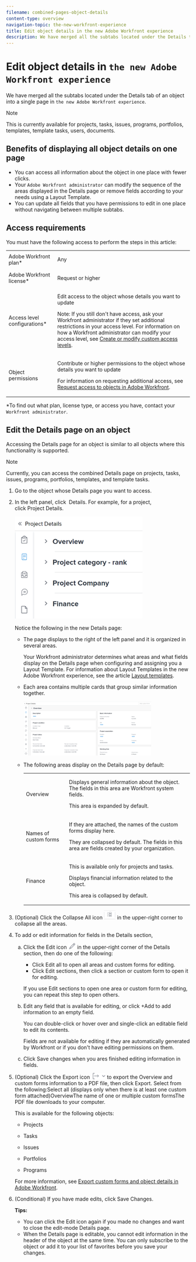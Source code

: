 ```yaml
---
filename: combined-pages-object-details
content-type: overview
navigation-topic: the-new-workfront-experience
title: Edit object details in the new Adobe Workfront experience
description: We have merged all the subtabs located under the Details tab of an object into a single page in the new Adobe Workfront experience.
---
```


# Edit object details in `the new Adobe Workfront experience`

We have merged all the subtabs located under the Details tab of an object into a single page in `the new Adobe Workfront experience`.

>[!NOTE]
>
>This is currently available for projects, tasks, issues, programs, portfolios, templates, template tasks, users, documents.

## Benefits of displaying all object details on one page

* You can access all information about the object in one place with fewer clicks.
* Your `Adobe Workfront administrator` can modify the sequence of the areas displayed in the Details page or remove fields according to your needs using a Layout Template.
* You can update all fields that you have permissions to edit in one place without navigating between multiple subtabs.

## Access requirements

You must have the following access to perform the steps in this article:

<table cellspacing="0"> 
 <col> 
 <col> 
 <tbody> 
  <tr> 
   <td role="rowheader"><span>Adobe Workfront</span> plan*</td> 
   <td> <p>Any</p> </td> 
  </tr> 
  <tr> 
   <td role="rowheader"><span>Adobe Workfront</span> license*</td> 
   <td> <p><span>Request</span> or higher</p> </td> 
  </tr> 
  <tr> 
   <td role="rowheader">Access level configurations*</td> 
   <td> <p>Edit access to the object whose details you want to update</p> <p>Note: If you still don't have access, ask your <span>Workfront administrator</span> if they set additional restrictions in your access level. For information on how a <span>Workfront administrator</span> can modify your access level, see <a href="../../administration-and-setup/add-users/configure-and-grant-access/create-modify-access-levels.md" class="MCXref xref">Create or modify custom access levels</a>.</p> </td> 
  </tr> 
  <tr> 
   <td role="rowheader">Object permissions</td> 
   <td> <p>Contribute or higher permissions to the object whose details you want to update</p> <p>For information on requesting additional access, see <a href="../../workfront-basics/grant-and-request-access-to-objects/request-access.md" class="MCXref xref">Request access to objects in Adobe Workfront</a>.</p> </td> 
  </tr> 
 </tbody> 
</table>

&#42;To find out what plan, license type, or access you have, contact your `Workfront administrator`.

## Edit the Details page on an object

Accessing the Details page for an object is similar to all objects where this functionality is supported.

>[!NOTE]
>
>Currently, you can access the combined Details page on projects, tasks, issues, programs, portfolios, templates, and template tasks.

<ol> 
 <li value="1">Go to the object whose <span class="bold">Details</span> page you want to access.</li> 
 <li value="2"> <p>In the left panel, click <span class="bold"><Object>&nbsp;Details</span>.&nbsp;For example, for a project, click&nbsp;<span class="bold">Project&nbsp;Details</span>. </p> <p> <img src="assets/one-page-project-details-page-350x279.png" style="width: 350;height: 279;"> </p> <p>Notice the following in the new Details page:</p> 
  <ul> 
   <li> <p>The page displays to the right of the left panel and it is organized in several areas. </p> <p>Your <span>Workfront administrator</span> determines what areas and what fields display on the Details page when configuring and assigning you a Layout Template. For information about Layout Templates in <span>the new Adobe Workfront experience</span>, see the article <a href="../../administration-and-setup/customize-workfront/use-layout-templates/use-layout-templates-customize-ui.md" class="MCXref xref">Layout templates</a>.</p> </li> 
   <li> <p>Each area contains multiple cards that group similar information together. </p> <p> <img src="assets/project-details-with-cards-and-titles-350x148.png" style="width: 350;height: 148;"> </p> </li> 
   <li> <p> The following areas display on the Details page by default:</p> 
    <table cellspacing="0"> 
     <col> 
     <col> 
     <tbody> 
      <tr> 
       <td role="rowheader">Overview</td> 
       <td> <p>Displays general information about the object. The fields in this area are <span>Workfront</span> system fields.</p> <p>This area is expanded by default.</p> </td> 
      </tr> 
      <tr> 
       <td role="rowheader">Names of custom forms</td> 
       <td> <p>If they are attached, the names of the custom forms display here. </p> <p>They are collapsed by default. The fields in this area are fields created by your organization. </p> </td> 
      </tr> 
      <tr> 
       <td role="rowheader">Finance</td> 
       <td> <p>This is available only for projects and tasks. </p> <p>Displays financial information related to the object. </p> <p>This area is collapsed by default. </p> </td> 
      </tr> 
     </tbody> 
    </table> </li> 
  </ul> </li> 
 <li value="3"> <p>(Optional) Click the <span class="bold">Collapse All</span> icon <img src="assets/collapse-all-icon-for-custom-forms-on-details-page.png"> in the upper-right corner to collapse all the areas. </p> </li> 
 <li value="4"> 
  <div> 
   <p>To add or edit information for fields in the Details section,</p> 
   <ol style="list-style-type: lower-alpha;"> 
    <li value="1"> <p>Click the <span class="bold">Edit</span> icon <img src="assets/edit-icon.png"> in the upper-right corner of the Details section, then do one of the following:</p> 
     <ul> 
      <li>Click <span class="bold">Edit all</span> to open all areas and custom forms for editing.</li> 
      <li>Click <span class="bold">Edit sections</span>, then click a section or custom form to open it for editing.</li> 
     </ul> <p>If you use Edit sections to open one area or custom form for editing, you can repeat this step to open others.</p> </li> 
    <li value="2"> <p>Edit any field that is available for editing, or click <span class="bold">+Add</span> to add information to an empty field.</p> <p>You can double-click <span>or hover over and single-click</span> an editable field to edit its contents.</p> <p>Fields are not available for editing if they are automatically generated by <span>Workfront</span> or if you don't have editing permissions on them.</p> </li> 
    <li value="3"> <p>Click <span class="bold">Save changes</span> when you ares finished editing information in fields.</p> </li> 
   </ol> 
  </div> </li> 
 <li value="5"> <p>(Optional) Click the <span class="bold">Export</span> icon <img src="assets/export.png"> to export the Overview and custom forms information to a PDF file, then click <span class="bold">Export</span>. Select from the following:Select all (displays only when there is at least one custom form attached)OverviewThe name of one or multiple custom formsThe PDF file downloads to your computer. </p> <p>This is available for the following objects:</p> 
  <ul> 
   <li> <p>Projects</p> </li> 
   <li> <p>Tasks</p> </li> 
   <li> <p>Issues</p> </li> 
   <li> <p>Portfolios</p> </li> 
   <li> <p>Programs</p> </li> 
  </ul> <p>For more information, see <a href="../../workfront-basics/work-with-custom-forms/export-custom-forms-details.md" class="MCXref xref">Export custom forms and object details in Adobe Workfront</a>. </p> </li> 
 <li value="6"> <p>(Conditional) If you have made edits, click <span class="bold">Save Changes</span>.</p> 
  <div class="tips" data-mc-autonum="<b>Tips: </b>">
   <span class="autonumber"><span><b>Tips: </b></span></span> 
   <ul> 
    <li>You can click the Edit icon again if you made no changes and want to close the edit-mode Details page. &nbsp;</li> 
    <li><span>When the Details page is editable, you cannot edit information in the header of the object at the same time. You can only subscribe to the object or add it to your list of favorites before you save your changes. </span> </li> 
   </ul> 
  </div> </li> 
</ol>

